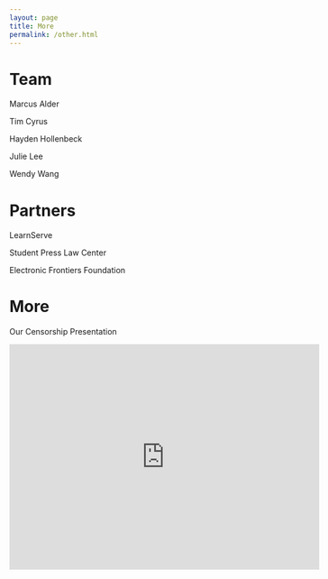 ```yaml
---
layout: page
title: More
permalink: /other.html
---
```


<!--# Support Us-->

<!--Budget, Resources Needed, Requests for Support-->

# Team

Marcus Alder

Tim Cyrus

Hayden Hollenbeck

Julie Lee

Wendy Wang

# Partners

LearnServe

Student Press Law Center

Electronic Frontiers Foundation

# More

<!--Blog, Photos, Social Media, etc.-->
Our Censorship Presentation

<iframe id="prezi" frameborder="0" webkitallowfullscreen mozallowfullscreen allowfullscreen width="550" height="400" src="https://prezi.com/embed/sawtmkkmcmzd/?bgcolor=ffffff&amp;lock_to_path=0&amp;autoplay=0&amp;autohide_ctrls=0&amp;html5=1&amp;landing_data=bHVZZmNaNDBIWnNjdEVENDRhZDFNZGNIUE1lNjhCRUpSbVVNaldpOExIVm0zVUdxZ1ZIN1dJeUVLWi9ta0RHSFNLYz0&amp;landing_sign=ykhIQ4q2XesoTvnbwpsewV4usAbCm8Gwez3wPxkiBT4"></iframe>
